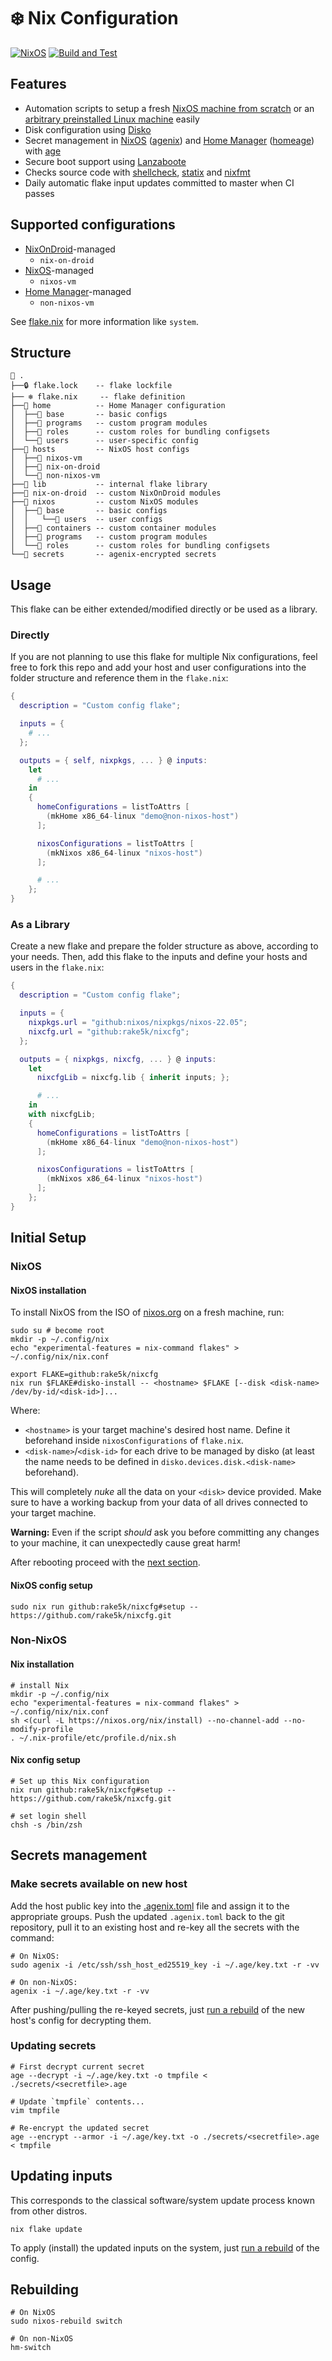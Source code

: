 # :snowflake: Nix Configuration

[![NixOS][nixos-badge]][nixos]
[![Build and Test][ci-badge]][ci]

## Features

* Automation scripts to setup a fresh [NixOS machine from scratch](flake/apps/nixos-install.sh) or
  an [arbitrary preinstalled Linux machine](flake/apps/setup.sh) easily
* Disk configuration using [Disko][disko]
* Secret management in [NixOS][nixos] ([agenix][agenix]) and [Home Manager][home-manager]
  ([homeage][homeage]) with [age][age]
* Secure boot support using [Lanzaboote][lanzaboote]
* Checks source code with [shellcheck][shellcheck], [statix][statix] and [nixfmt][nixfmt]
* Daily automatic flake input updates committed to master when CI passes

## Supported configurations

* [NixOnDroid][nix-on-droid]-managed
  * `nix-on-droid`
* [NixOS][nixos]-managed
  * `nixos-vm`
* [Home Manager][home-manager]-managed
  * `non-nixos-vm`

See [flake.nix](flake.nix) for more information like `system`.

## Structure

```noformat
📂 .
├──🔒 flake.lock    -- flake lockfile
├── ❄ flake.nix     -- flake definition
├──📂 home          -- Home Manager configuration
│  ├──📂 base       -- basic configs
│  ├──📂 programs   -- custom program modules
│  ├──📂 roles      -- custom roles for bundling configsets
│  └──📂 users      -- user-specific config
├──📂 hosts         -- NixOS host configs
│  ├──📂 nixos-vm
│  ├──📂 nix-on-droid
│  └──📂 non-nixos-vm
├──📂 lib           -- internal flake library
├──📂 nix-on-droid  -- custom NixOnDroid modules
├──📂 nixos         -- custom NixOS modules
│  ├──📂 base       -- basic configs
│  │   └──📂 users  -- user configs
│  ├──📂 containers -- custom container modules
│  ├──📂 programs   -- custom program modules
│  └──📂 roles      -- custom roles for bundling configsets
└──📂 secrets       -- agenix-encrypted secrets
```

## Usage

This flake can be either extended/modified directly or be used as a library.

### Directly

If you are not planning to use this flake for multiple Nix configurations, feel free to fork this
repo and add your host and user configurations into the folder structure and reference them in the
`flake.nix`:

```nix
{
  description = "Custom config flake";

  inputs = {
    # ...
  };

  outputs = { self, nixpkgs, ... } @ inputs:
    let
      # ...
    in
    {
      homeConfigurations = listToAttrs [
        (mkHome x86_64-linux "demo@non-nixos-host")
      ];

      nixosConfigurations = listToAttrs [
        (mkNixos x86_64-linux "nixos-host")
      ];

      # ...
    };
}
```

### As a Library

Create a new flake and prepare the folder structure as above, according to your needs. Then, add
this flake to the inputs and define your hosts and users in the `flake.nix`:

```nix
{
  description = "Custom config flake";

  inputs = {
    nixpkgs.url = "github:nixos/nixpkgs/nixos-22.05";
    nixcfg.url = "github:rake5k/nixcfg";
  };

  outputs = { nixpkgs, nixcfg, ... } @ inputs:
    let
      nixcfgLib = nixcfg.lib { inherit inputs; };

      # ...
    in
    with nixcfgLib;
    {
      homeConfigurations = listToAttrs [
        (mkHome x86_64-linux "demo@non-nixos-host")
      ];

      nixosConfigurations = listToAttrs [
        (mkNixos x86_64-linux "nixos-host")
      ];
    };
}
```

## Initial Setup

### NixOS

#### NixOS installation

To install NixOS from the ISO of [nixos.org][nixos] on a fresh machine, run:

```shell
sudo su # become root
mkdir -p ~/.config/nix
echo "experimental-features = nix-command flakes" > ~/.config/nix/nix.conf

export FLAKE=github:rake5k/nixcfg
nix run $FLAKE#disko-install -- <hostname> $FLAKE [--disk <disk-name> /dev/by-id/<disk-id>]...
```

Where:

* `<hostname>` is your target machine's desired host name. Define it beforehand inside
  `nixosConfigurations` of `flake.nix`.
* `<disk-name>`/`<disk-id>` for each drive to be managed by disko (at least the
  name needs to be defined in `disko.devices.disk.<disk-name>` beforehand).

This will completely *nuke* all the data on your `<disk>` device provided. Make sure to have a
working backup from your data of all drives connected to your target machine.

**Warning:** Even if the script *should* ask you before committing any changes to your machine,
it can unexpectedly cause great harm!

After rebooting proceed with the [next section](#nixos-config-setup).

#### NixOS config setup

```shell
sudo nix run github:rake5k/nixcfg#setup -- https://github.com/rake5k/nixcfg.git
```

### Non-NixOS

#### Nix installation

```shell
# install Nix
mkdir -p ~/.config/nix
echo "experimental-features = nix-command flakes" > ~/.config/nix/nix.conf
sh <(curl -L https://nixos.org/nix/install) --no-channel-add --no-modify-profile
. ~/.nix-profile/etc/profile.d/nix.sh
```

#### Nix config setup

```shell
# Set up this Nix configuration
nix run github:rake5k/nixcfg#setup -- https://github.com/rake5k/nixcfg.git

# set login shell
chsh -s /bin/zsh
```

## Secrets management

### Make secrets available on new host

Add the host public key into the [.agenix.toml](.agenix.toml) file and assign it to the appropriate
groups. Push the updated `.agenix.toml` back to the git repository, pull it to an existing host and
re-key all the secrets with the command:

```shell
# On NixOS:
sudo agenix -i /etc/ssh/ssh_host_ed25519_key -i ~/.age/key.txt -r -vv

# On non-NixOS:
agenix -i ~/.age/key.txt -r -vv
```

After pushing/pulling the re-keyed secrets, just [run a rebuild](#rebuilding) of the new host's
config for decrypting them.

### Updating secrets

```shell
# First decrypt current secret
age --decrypt -i ~/.age/key.txt -o tmpfile < ./secrets/<secretfile>.age

# Update `tmpfile` contents...
vim tmpfile

# Re-encrypt the updated secret
age --encrypt --armor -i ~/.age/key.txt -o ./secrets/<secretfile>.age < tmpfile
```

## Updating inputs

This corresponds to the classical software/system update process known from other distros.

```shell
nix flake update
```

To apply (install) the updated inputs on the system, just [run a rebuild](#rebuilding) of the
config.

## Rebuilding

```shell
# On NixOS
sudo nixos-rebuild switch

# On non-NixOS
hm-switch
```

[ci]: https://garnix.io/repo/rake5k/nixcfg
[ci-badge]: https://img.shields.io/endpoint.svg?url=https%3A%2F%2Fgarnix.io%2Fapi%2Fbadges%2Frake5k%2Fnixcfg%3Fbranch%3Dmain

[age]: https://age-encryption.org/
[agenix]: https://github.com/ryantm/agenix
[disko]: https://github.com/nix-community/disko
[home-manager]: https://nix-community.github.io/home-manager
[homeage]: https://github.com/jordanisaacs/homeage
[lanzaboote]: https://github.com/nix-community/lanzaboote
[nix-on-droid]: https://nix-community.github.io/nix-on-droid
[nixos]: https://nixos.org/
[nixos-badge]: https://img.shields.io/badge/NixOS-24.11-blue.svg?logo=NixOS&logoColor=white
[nixfmt]: https://github.com/NixOS/nixfmt
[shellcheck]: https://github.com/koalaman/shellcheck
[statix]: https://github.com/NerdyPepper/statix
